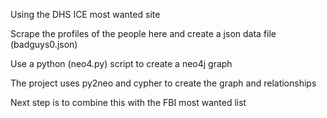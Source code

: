 Using the DHS ICE most wanted site

Scrape the profiles of the people here and create a json data file (badguys0.json)

Use a python (neo4.py) script to create a neo4j graph

The project uses py2neo and cypher to create the graph and relationships

Next step is to combine this with the FBI most wanted list